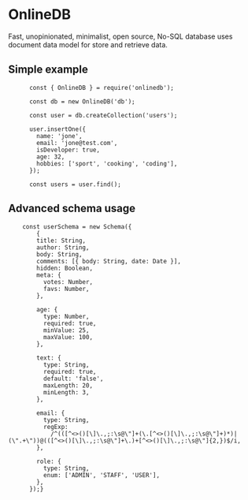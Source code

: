# OnlineDB

Fast, unopinionated, minimalist, open source, No-SQL database uses document data model for store and retrieve data.

## Simple example

          const { OnlineDB } = require('onlinedb');

          const db = new OnlineDB('db');

          const user = db.createCollection('users');

          user.insertOne({
            name: 'jone',
            email: 'jone@test.com',
            isDeveloper: true,
            age: 32,
            hobbies: ['sport', 'cooking', 'coding'],
          });

          const users = user.find();

## Advanced schema usage 
        const userSchema = new Schema({
            {
            title: String, 
            author: String,
            body: String,
            comments: [{ body: String, date: Date }],
            hidden: Boolean,
            meta: {
              votes: Number,
              favs: Number,
            },

            age: {
              type: Number,
              required: true,
              minValue: 25,
              maxValue: 100,
            },

            text: {
              type: String,
              required: true,
              default: 'false',
              maxLength: 20,
              minLength: 3,
            },

            email: {
              type: String,
              regExp:
                /^(([^<>()[\]\.,;:\s@\"]+(\.[^<>()[\]\.,;:\s@\"]+)*)|(\".+\"))@(([^<>()[\]\.,;:\s@\"]+\.)+[^<>()[\]\.,;:\s@\"]{2,})$/i,
            },

            role: {
              type: String,
              enum: ['ADMIN', 'STAFF', 'USER'],
            },
          });}


